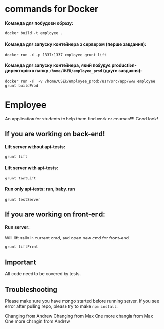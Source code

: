 # commands for Docker

#### Команда для побудови образу:

`docker build -t employee .`

#### Команда для запуску контейнера з сервером (перше завдання):

`docker run -d -p 1337:1337 employee grunt lift` 

#### Команда для запуску контейнера, який побудує production-директорію в папку `/home/USER/employee_prod` (друге завдання):

`docker run -d  -v /home/USER/employee_prod:/usr/src/app/www employee grunt buildProd`

# Employee

An application for students to help them find work or courses!!!!
Good look!


## If you are working on back-end!

#### Lift server without api-tests:
```
grunt lift
```

#### Lift server with api-tests:
```
grunt testLift
```

#### Run only api-tests: run, baby, run
```
grunt testServer
```

## If you are working on front-end:

#### Run server:
Will lift sails in current cmd, and open new cmd for front-end.
```
grunt liftFront
```

## Important
All code need to be covered by tests.

## Troubleshooting
Please make sure you have mongo started before running server.
If you see error after pulling repo, please try to make `npm install`.

Changing from Andrew
Changing from Max
One more changin from Max
One more changin from Andrew

